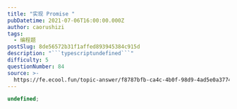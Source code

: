 ```yaml
---
title: "实现 Promise "
pubDatetime: 2021-07-06T16:00:00.000Z
author: caorushizi
tags:
  - 编程题
postSlug: 8de56572b31f1affed893945384c915d
description: "```typescriptundefined```"
difficulty: 5
questionNumber: 84
source: >-
  https://fe.ecool.fun/topic-answer/f8787bfb-ca4c-4b0f-98d9-4ad5e0a3774d?orderBy=updateTime&order=desc&tagId=26
---
```


```typescript
undefined;
```
